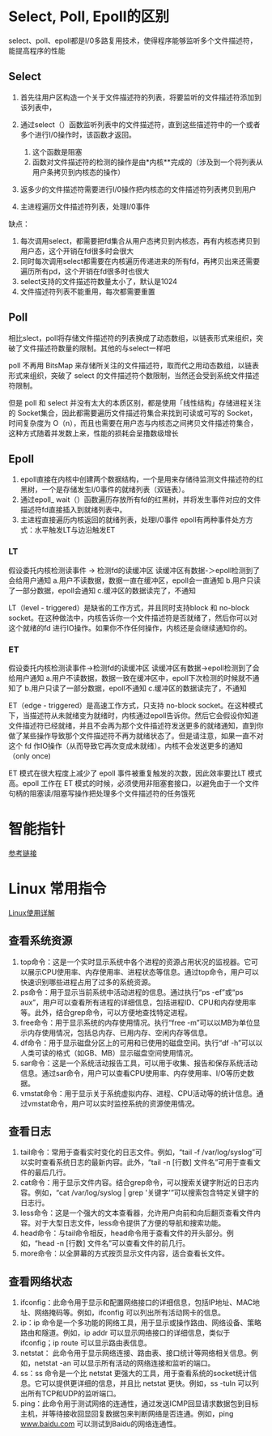 # Select,  Poll, Epoll的区别
select、poll、epoll都是I/0多路复用技术，使得程序能够监听多个文件描述符，能提高程序的性能
## Select
1. ﻿﻿首先往用户区构造一个关于文件描述符的列表，将要监听的文件描述符添加到该列表中，
2. ﻿﻿通过select（）函数监听列表中的文件描述符，直到这些描述符中的一个或者多个进行I/0操作时，该函数才返回。 
	1. ﻿﻿这个函数是阻塞
	2. ﻿﻿函数对文件描述符的检测的操作是由*内核**完成的（涉及到一个将列表从用户条拷贝到内核态的操作）

3. 返多少的文件描述符需要进行I/0操作把内核态的文件描述符列表拷贝到用户
4. 主进程遍历文件描述符列表，处理I/0事件

缺点：

1. ﻿﻿每次调用select，都需要把fd集合从用户态拷贝到内核态，再有内核态拷贝到用户态，这个开销在fd很多时会很大
2. ﻿﻿同时每次调用select都需要在内核遍历传递进来的所有fd，再拷贝出来还需要遍历所有pd，这个开销在fd很多时也很大
3. ﻿﻿﻿select支持的文件描述符数量太小了，默认是1024
4. ﻿﻿文件描述符列表不能重用，每次都需要重置

## Poll
相比slect，poll将存储文件描述符的列表换成了动态数组，以链表形式来组织，突破了文件描述符数量的限制。其他的与select一样吧

poll 不再用 BitsMap 来存储所关注的文件描述符，取而代之用动态数组，以链表形式来组织，突破了 select 的文件描述符个数限制，当然还会受到系统文件描述符限制。

但是 poll 和 select 并没有太大的本质区别，都是使用「线性结构」存储进程关注的 Socket集合，因此都需要遍历文件描述符集合来找到可读或可写的 Socket，时间复杂度为 O（n），而且也需要在用户态与内核态之间拷贝文件描述符集合，这种方式随着并发数上来，性能的损耗会呈撸数级增长

## Epoll
1. epoll直接在内核中创建两个数据结构，一个是用来存储待监测文件描述符的红黑树，一个是存储发生I/0事件的就绪列表（双链表）。
2. 通过epoll_ wait（）函数遍历存放所有fd的红黑树，并将发生事件对应的文件描述符fd直接插入到就绪列表中。
3. 主进程直接遍历内核返回的就绪列表，处理I/0事件
epoll有两种事件处方方式：水平触发LT与边沿触发ET
### LT
假设委托内核检测读事件 -> 检测fd的读缓冲区
读缓冲区有数据-＞epoll检测到了会给用户通知
a.用户不读数据，数据一直在缓冲区，epoll会一直通知
b.用户只读了一部分数据，epoll会通知
c.缓冲区的数据读完了，不通知

LT（level - triggered）是缺省的工作方式，并且同时支持block 和 no-block socket。在这种做法中，内核告诉你一个文件描述符是否就绪了，然后你可以对这个就绪的fd 进行IO操作。如果你不作任何操作，内核还是会继续通知你的。
### ET
假设委托内核检测读事件->检测fd的读缓冲区
读缓冲区有数据->epoll检测到了会给用户通知
a.用户不读数据，数据一致在缓冲区中，epoll下次检测的时候就不通知了
b.用户只读了一部分数据，epoll不通知
c.缓冲区的数据读完了，不通知

ET（edge - triggered）是高速工作方式，只支持 no-block socket。在这种模式下，当描述符从未就绪变为就绪时，内核通过epoll告诉你。然后它会假设你知道文件描述符已经就绪，并且不会再为那个文件描述符发送更多的就绪通知，直到你做了某些操作导致那个文件描述符不再为就绪状态了。但是请注意，如果一直不对这个 fd 作IO操作（从而导致它再次变成未就绪）。内核不会发送更多的通知（only once)

ET 模式在很大程度上减少了 epoll 事件被重复触发的次数，因此效率要比LT 模式高。epoll
工作在 ET 模式的时候，必须使用非阻塞套接口，以避免由于一个文件句柄的阻塞读/阻塞写操作把处理多个文件描述符的任务饿死

# 智能指针
[参考链接](https://blog.csdn.net/cpp_learner/article/details/118912592)


# Linux 常用指令
[Linux使用详解](https://mp.weixin.qq.com/s/pgPCgnv3VrzpUtauz0okSg)
## 查看系统资源
1. top命令：这是一个实时显示系统中各个进程的资源占用状况的监视器。它可以展示CPU使用率、内存使用率、进程状态等信息。通过top命令，用户可以快速识别哪些进程占用了过多的系统资源。
2. ps命令：用于显示当前系统中活动进程的信息。通过执行“ps -ef”或“ps aux”，用户可以查看所有进程的详细信息，包括进程ID、CPU和内存使用率等。此外，结合grep命令，可以方便地查找特定进程。
3. free命令：用于显示系统的内存使用情况。执行“free -m”可以以MB为单位显示内存使用情况，包括总内存、已用内存、空闲内存等信息。
4. df命令：用于显示磁盘分区上的可用和已使用的磁盘空间。执行“df -h”可以以人类可读的格式（如GB、MB）显示磁盘空间使用情况。
5. sar命令：这是一个系统活动报告工具，可以用于收集、报告和保存系统活动信息。通过sar命令，用户可以查看CPU使用率、内存使用率、I/O等历史数据。
6. vmstat命令：用于显示关于系统虚拟内存、进程、CPU活动等的统计信息。通过vmstat命令，用户可以实时监控系统的资源使用情况。

## 查看日志
1. tail命令：常用于查看实时变化的日志文件。例如，“tail -f /var/log/syslog”可以实时查看系统日志的最新内容。此外，“tail -n [行数] 文件名”可用于查看文件的最后几行。
2. cat命令：用于显示文件内容。结合grep命令，可以搜索关键字附近的日志内容。例如，“cat /var/log/syslog | grep '关键字'”可以搜索包含特定关键字的日志行。
3. less命令：这是一个强大的文本查看器，允许用户向前和向后翻页查看文件内容。对于大型日志文件，less命令提供了方便的导航和搜索功能。
4. head命令：与tail命令相反，head命令用于查看文件的开头部分。例如，“head -n [行数] 文件名”可以查看文件的前几行。
5. more命令：以全屏幕的方式按页显示文件内容，适合查看长文件。
## 查看网络状态
1. ifconfig：此命令用于显示和配置网络接口的详细信息，包括IP地址、MAC地址、网络掩码等。例如，ifconfig 可以列出所有活动网卡的信息。
2. ip：ip 命令是一个多功能的网络工具，用于显示或操作路由、网络设备、策略路由和隧道。例如，ip addr 可以显示网络接口的详细信息，类似于 ifconfig；ip route 可以显示路由表信息。
3. netstat： 此命令用于显示网络连接、路由表、接口统计等网络相关信息。例如，netstat -an 可以显示所有活动的网络连接和监听的端口。
4. ss：ss 命令是一个比 netstat 更强大的工具，用于查看系统的socket统计信息。它可以提供更详细的信息，并且比 netstat 更快。例如，ss -tuln 可以列出所有TCP和UDP的监听端口。
5. ping：此命令用于测试网络的连通性，通过发送ICMP回显请求数据包到目标主机，并等待接收回显回复数据包来判断网络是否连通。例如，ping www.baidu.com 可以测试到Baidu的网络连通性。


